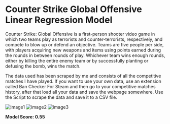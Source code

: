 # **Counter Strike Global Offensive Linear Regression Model**

Counter Strike: Global Offensive is a first-person shooter video game in which two teams play as terrorists and counter-terrorists, 
respectively, and compete to blow up or defend an objective. Teams are five people per side, with players acquiring new weapons and 
items using points earned during the rounds in between rounds of play. Whichever team wins enough rounds, either by killing the entire
enemy team or by successfully planting or defusing the bomb, wins the match.

The data used has been scraped by me and consists of all the competitive matches I have played. If you want to use your own data, 
use an extension called Ban Checker For Steam and then go to your competitive matches history, after that load all your data and save
the webpage somewhere. Use the Script to scrape the data and save it to a CSV file.

![image1](https://github.com/reedkihaddi/MachineLearning/blob/master/LinearRegression/CSGO/images/1.PNG)
![image2](https://github.com/reedkihaddi/MachineLearning/blob/master/LinearRegression/CSGO/images/2.png) 
![image3](https://github.com/reedkihaddi/MachineLearning/blob/master/LinearRegression/CSGO/images/3.png) 

**Model Score: 0.55**
